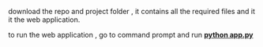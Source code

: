 download the repo and project folder , it contains all the required files and it it the web application.

to run the web application , go to command prompt and run **<u>python app.py</u>**
